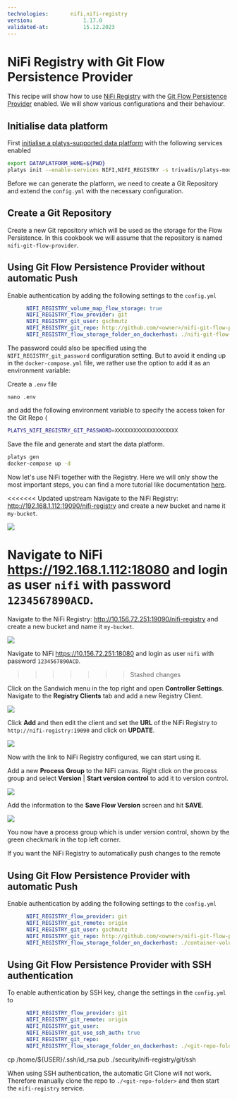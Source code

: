 ```yaml
---
technologies:       nifi,nifi-registry
version:				1.17.0
validated-at:			15.12.2023
---
```


# NiFi Registry with Git Flow Persistence Provider

This recipe will show how to use [NiFi Registry](https://nifi.apache.org/registry.html) with the [Git Flow Persistence Provider](https://nifi.apache.org/docs/nifi-registry-docs/html/administration-guide.html#gitflowpersistenceprovider) enabled. We will show various configurations and their behaviour. 

## Initialise data platform

First [initialise a platys-supported data platform](../documentation/getting-started) with the following services enabled

```bash
export DATAPLATFORM_HOME=${PWD}
platys init --enable-services NIFI,NIFI_REGISTRY -s trivadis/platys-modern-data-platform -w 1.17.0
```

Before we can generate the platform, we need to create a Git Repository and extend the `config.yml` with the necessary configuration.

## Create a Git Repository

Create a new Git repository which will be used as the storage for the Flow Persistence. In this cookbook we will assume that the repository is named `nifi-git-flow-provider`. 

## Using Git Flow Persistence Provider without automatic Push

Enable authentication by adding the following settings to the `config.yml`

```yaml
      NIFI_REGISTRY_volume_map_flow_storage: true
      NIFI_REGISTRY_flow_provider: git
      NIFI_REGISTRY_git_user: gschmutz
      NIFI_REGISTRY_git_repo: http://github.com/<owner>/nifi-git-flow-provider
      NIFI_REGISTRY_flow_storage_folder_on_dockerhost: ./nifi-git-flow-provider
```

The password could also be specified using the `NIFI_REGISTRY_git_password` configuration setting. But to avoid it ending up in the `docker-compose.yml` file, we rather use the option to add it as an environment variable:

Create a `.env` file 

```
nano .env
```

and add the following environment variable to specify the access token for the Git Repo (

```bash
PLATYS_NIFI_REGISTRY_GIT_PASSWORD=XXXXXXXXXXXXXXXXXXXX
```

Save the file and generate and start the data platform.

```bash
platys gen
docker-compose up -d
```

Now let's use NiFi together with the Registry. Here we will only show the most important steps, you can find a more tutorial like documentation [here](https://nifi.apache.org/docs/nifi-registry-docs/index.html). 

<<<<<<< Updated upstream
Navigate to the NiFi Registry: <http://192.168.1.112:19090/nifi-registry> and create a new bucket and name it `my-bucket`.

![](./images/create-bucket.png)

Navigate to NiFi <https://192.168.1.112:18080> and login as user `nifi` with password `1234567890ACD`.
=======
Navigate to the NiFi Registry: <http://10.156.72.251:19090/nifi-registry> and create a new bucket and name it `my-bucket`.

![](./images/create-bucket.png)

Navigate to NiFi <https://10.156.72.251:18080> and login as user `nifi` with password `1234567890ACD`.
>>>>>>> Stashed changes

Click on the Sandwich menu in the top right and open **Controller Settings**. Navigate to the **Registry Clients** tab and add a new Registry Client. 

![](./images/add-registry-client.png)

Click **Add** and then edit the client and set the **URL** of the NiFi Registry to `http://nifi-registry:19090` and click on **UPDATE**.

![](./images/add-registry-client-2.png)

Now with the link to NiFi Registry configured, we can start using it. 

Add a new **Process Group** to the NiFi canvas. Right click on the process group and select **Version** | **Start version control** to add it to version control. 

![](./images/start-version-control.png)

Add the information to the **Save Flow Version** screen and hit **SAVE**.

![](./images/start-version-control-2.png)

You now have a process group which is under version control, shown by the green checkmark in the top left corner. 

If you want the NiFi Registry to automatically push changes to the remote 

## Using Git Flow Persistence Provider with automatic Push

Enable authentication by adding the following settings to the `config.yml`

```yaml
      NIFI_REGISTRY_flow_provider: git
      NIFI_REGISTRY_git_remote: origin
      NIFI_REGISTRY_git_user: gschmutz
      NIFI_REGISTRY_git_repo: http://github.com/<owner>/nifi-git-flow-provider
      NIFI_REGISTRY_flow_storage_folder_on_dockerhost: ./container-volume/nifi-registry/flow-storage
```

## Using Git Flow Persistence Provider with SSH authentication

To enable authentication by SSH key, change the settings in the `config.yml` to

```yaml
      NIFI_REGISTRY_flow_provider: git
      NIFI_REGISTRY_git_remote: origin
      NIFI_REGISTRY_git_user:
      NIFI_REGISTRY_git_use_ssh_auth: true
      NIFI_REGISTRY_git_repo:
      NIFI_REGISTRY_flow_storage_folder_on_dockerhost: ./<git-repo-folder>
```


cp /home/${USER}/.ssh/id_rsa.pub ./security/nifi-registry/git/ssh

When using SSH authentication, the automatic Git Clone will not work. Therefore manually clone the repo to `./<git-repo-folder>` and then start the `nifi-registry` service.


